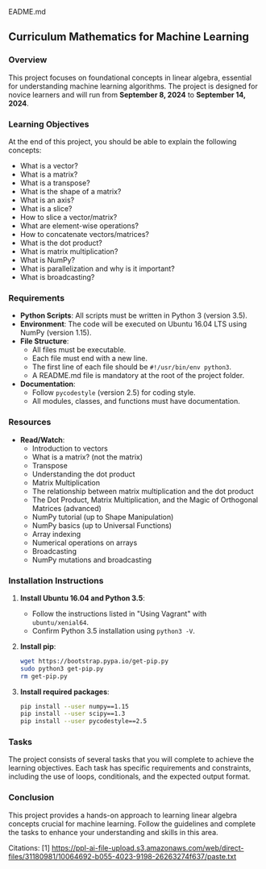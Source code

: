 EADME.md

## Curriculum Mathematics for Machine Learning

### Overview
This project focuses on foundational concepts in linear algebra, essential for understanding machine learning algorithms. The project is designed for novice learners and will run from **September 8, 2024** to **September 14, 2024**.

### Learning Objectives
At the end of this project, you should be able to explain the following concepts:

- What is a vector?
- What is a matrix?
- What is a transpose?
- What is the shape of a matrix?
- What is an axis?
- What is a slice?
- How to slice a vector/matrix?
- What are element-wise operations?
- How to concatenate vectors/matrices?
- What is the dot product?
- What is matrix multiplication?
- What is NumPy?
- What is parallelization and why is it important?
- What is broadcasting?

### Requirements
- **Python Scripts**: All scripts must be written in Python 3 (version 3.5).
- **Environment**: The code will be executed on Ubuntu 16.04 LTS using NumPy (version 1.15).
- **File Structure**: 
  - All files must be executable.
  - Each file must end with a new line.
  - The first line of each file should be `#!/usr/bin/env python3`.
  - A README.md file is mandatory at the root of the project folder.
- **Documentation**: 
  - Follow `pycodestyle` (version 2.5) for coding style.
  - All modules, classes, and functions must have documentation.

### Resources
- **Read/Watch**:
  - Introduction to vectors
  - What is a matrix? (not the matrix)
  - Transpose
  - Understanding the dot product
  - Matrix Multiplication
  - The relationship between matrix multiplication and the dot product
  - The Dot Product, Matrix Multiplication, and the Magic of Orthogonal Matrices (advanced)
  - NumPy tutorial (up to Shape Manipulation)
  - NumPy basics (up to Universal Functions)
  - Array indexing
  - Numerical operations on arrays
  - Broadcasting
  - NumPy mutations and broadcasting

### Installation Instructions
1. **Install Ubuntu 16.04 and Python 3.5**:
   - Follow the instructions listed in "Using Vagrant" with `ubuntu/xenial64`.
   - Confirm Python 3.5 installation using `python3 -V`.

2. **Install pip**:
   ```bash
   wget https://bootstrap.pypa.io/get-pip.py
   sudo python3 get-pip.py
   rm get-pip.py
   ```

3. **Install required packages**:
   ```bash
   pip install --user numpy==1.15
   pip install --user scipy==1.3
   pip install --user pycodestyle==2.5
   ```

### Tasks
The project consists of several tasks that you will complete to achieve the learning objectives. Each task has specific requirements and constraints, including the use of loops, conditionals, and the expected output format.

### Conclusion
This project provides a hands-on approach to learning linear algebra concepts crucial for machine learning. Follow the guidelines and complete the tasks to enhance your understanding and skills in this area.

Citations:
[1] https://ppl-ai-file-upload.s3.amazonaws.com/web/direct-files/31180981/10064692-b055-4023-9198-26263274f637/paste.txt
